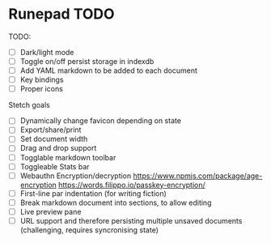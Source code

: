 # Runepad TODO

TODO:
- [ ] Dark/light mode
- [ ] Toggle on/off persist storage in indexdb
- [ ] Add YAML markdown to be added to each document
- [ ] Key bindings
- [ ] Proper icons

Stetch goals
- [ ] Dynamically change favicon depending on state
- [ ] Export/share/print
- [ ] Set document width
- [ ] Drag and drop support
- [ ] Togglable markdown toolbar
- [ ] Toggleable Stats bar
- [ ] Webauthn Encryption/decryption https://www.npmjs.com/package/age-encryption https://words.filippo.io/passkey-encryption/
- [ ] First-line par indentation (for writing fiction)
- [ ] Break markdown document into sections, to allow editing
- [ ] Live preview pane
- [ ] URL support and therefore persisting multiple unsaved documents (challenging, requires syncronising state)
